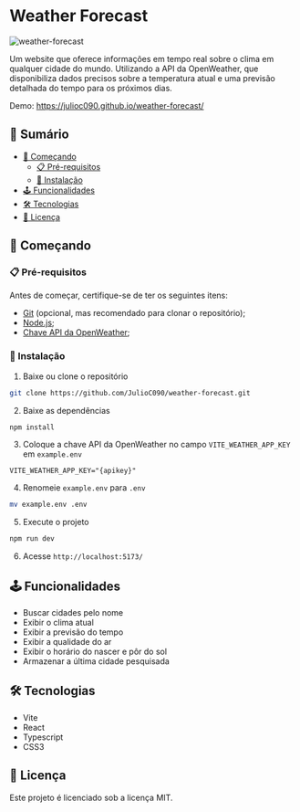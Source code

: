 # Weather Forecast
![weather-forecast](https://github.com/JulioC090/weather-forecast/assets/64113858/87b5400b-8267-4003-8347-d311ec7c723c)


Um website que oferece informações em tempo real sobre o clima em qualquer cidade do mundo. Utilizando a API da OpenWeather, que disponibiliza dados precisos sobre a temperatura atual e uma previsão detalhada do tempo para os próximos dias.

Demo: https://julioc090.github.io/weather-forecast/

## 📕 Sumário
- [🚀 Começando](#🚀-começando)
  - [📋 Pré-requisitos](#📋-pré-requisitos)
  - [🔧 Instalação](#🔧-instalação)
- [🕹️ Funcionalidades](#🕹️-funcionalidades)
- [🛠️ Tecnologias](#🛠️-tecnologias)
- [📄 Licença](#📄-licença)

## 🚀 Começando

### 📋 Pré-requisitos
Antes de começar, certifique-se de ter os seguintes itens:
- [Git](https://git-scm.com/) (opcional, mas recomendado para clonar o repositório);
- [Node.js](https://nodejs.org/en);
- [Chave API da OpenWeather](https://openweathermap.org/);

### 🔧 Instalação
1. Baixe ou clone o repositório

```bash
git clone https://github.com/JulioC090/weather-forecast.git
```

2. Baixe as dependências

```bash
npm install
```

3. Coloque a chave API da OpenWeather no campo `VITE_WEATHER_APP_KEY` em `example.env`
```env
VITE_WEATHER_APP_KEY="{apikey}"
```

4. Renomeie `example.env` para `.env`
```bash
mv example.env .env
```

5. Execute o projeto

```bash
npm run dev
```

6. Acesse `http://localhost:5173/`

## 🕹️ Funcionalidades
- Buscar cidades pelo nome
- Exibir o clima atual
- Exibir a previsão do tempo
- Exibir a qualidade do ar
- Exibir o horário do nascer e pôr do sol
- Armazenar a última cidade pesquisada

## 🛠️ Tecnologias
- Vite
- React
- Typescript
- CSS3

## 📄 Licença
Este projeto é licenciado sob a licença MIT.
